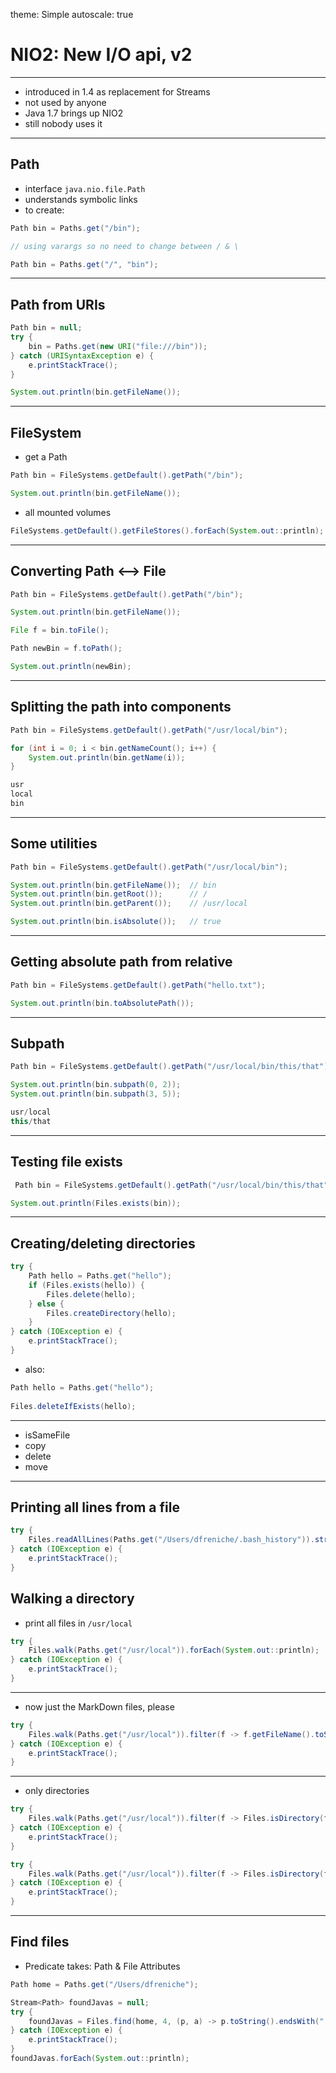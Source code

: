 theme: Simple
autoscale: true


# NIO2: New I/O api, v2

---

- introduced in 1.4 as replacement for Streams
- not used by anyone
- Java 1.7 brings up NIO2
- still nobody uses it

---

## Path

- interface `java.nio.file.Path`
- understands symbolic links
- to create:

```java
Path bin = Paths.get("/bin");

// using varargs so no need to change between / & \

Path bin = Paths.get("/", "bin");

```

---

## Path from URIs

```java
Path bin = null;
try {
    bin = Paths.get(new URI("file:///bin"));
} catch (URISyntaxException e) {
    e.printStackTrace();
}

System.out.println(bin.getFileName());

```

---

## FileSystem

- get a Path

```java
Path bin = FileSystems.getDefault().getPath("/bin");

System.out.println(bin.getFileName());
```

- all mounted volumes

```java
FileSystems.getDefault().getFileStores().forEach(System.out::println);
```

---

## Converting Path <--> File

```java
Path bin = FileSystems.getDefault().getPath("/bin");

System.out.println(bin.getFileName());

File f = bin.toFile();

Path newBin = f.toPath();

System.out.println(newBin);

```
---

## Splitting the path into components

```java
Path bin = FileSystems.getDefault().getPath("/usr/local/bin");

for (int i = 0; i < bin.getNameCount(); i++) {
    System.out.println(bin.getName(i));
}

usr
local
bin
```

---

## Some utilities

```java
Path bin = FileSystems.getDefault().getPath("/usr/local/bin");

System.out.println(bin.getFileName());  // bin
System.out.println(bin.getRoot());      // /
System.out.println(bin.getParent());    // /usr/local

System.out.println(bin.isAbsolute());   // true
```

---

## Getting absolute path from relative

```java
Path bin = FileSystems.getDefault().getPath("hello.txt");

System.out.println(bin.toAbsolutePath());
```

---

## Subpath

```java
Path bin = FileSystems.getDefault().getPath("/usr/local/bin/this/that");

System.out.println(bin.subpath(0, 2));
System.out.println(bin.subpath(3, 5));

usr/local
this/that
```

---

## Testing file exists

```java
 Path bin = FileSystems.getDefault().getPath("/usr/local/bin/this/that");

System.out.println(Files.exists(bin));
```

---

## Creating/deleting directories

```java
try {
    Path hello = Paths.get("hello");
    if (Files.exists(hello)) {
        Files.delete(hello);
    } else {
        Files.createDirectory(hello);
    }
} catch (IOException e) {
    e.printStackTrace();
}

```
- also:

```java
Path hello = Paths.get("hello");
            
Files.deleteIfExists(hello);
```

---


- isSameFile
- copy
- delete
- move

---

## Printing all lines from a file

```java
try {
    Files.readAllLines(Paths.get("/Users/dfreniche/.bash_history")).stream().forEach(System.out::println);
} catch (IOException e) {
    e.printStackTrace();
}

```

## Walking a directory

- print all files in `/usr/local`

```java
try {
    Files.walk(Paths.get("/usr/local")).forEach(System.out::println);
} catch (IOException e) {
    e.printStackTrace();
}

```

---

- now just the MarkDown files, please

```java
try {
    Files.walk(Paths.get("/usr/local")).filter(f -> f.getFileName().toString().endsWith(".md")).forEach(System.out::println);
} catch (IOException e) {
    e.printStackTrace();
}

```

---

- only directories

```java
try {
    Files.walk(Paths.get("/usr/local")).filter(f -> Files.isDirectory(f)).forEach(System.out::println);
} catch (IOException e) {
    e.printStackTrace();
}
```

```java
try {
    Files.walk(Paths.get("/usr/local")).filter(f -> Files.isDirectory(f) && f.getParent().toString().equals("/usr/local") ).forEach(System.out::println);
} catch (IOException e) {
    e.printStackTrace();
}
```

---

## Find files

- Predicate takes: Path & File Attributes

```java
Path home = Paths.get("/Users/dfreniche");

Stream<Path> foundJavas = null;
try {
    foundJavas = Files.find(home, 4, (p, a) -> p.toString().endsWith(".java"));
} catch (IOException e) {
    e.printStackTrace();
}
foundJavas.forEach(System.out::println);

```
